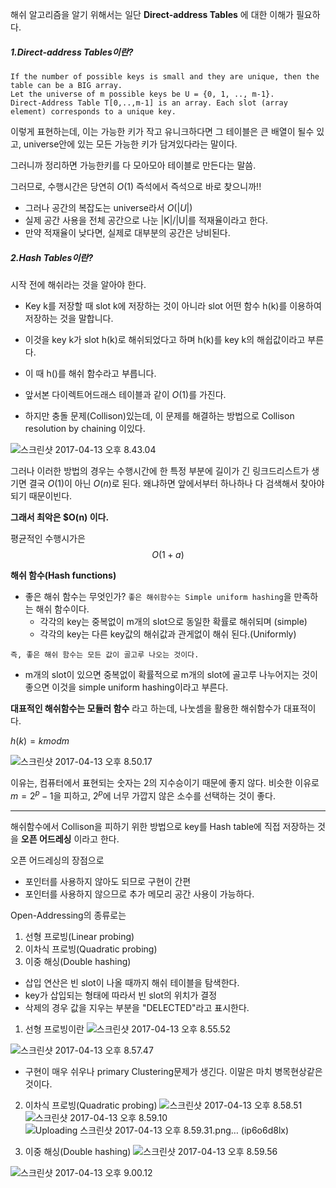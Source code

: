 
해쉬 알고리즘을 알기 위해서는 일단
**Direct-address Tables** 에 대한 이해가 필요하다.

##### 1.Direct-address Tables이란?

```
If the number of possible keys is small and they are unique, then the table can be a BIG array.
Let the universe of m possible keys be U = {0, 1, .., m-1}.
Direct-Address Table T[0,..,m-1] is an array. Each slot (array element) corresponds to a unique key.
```

이렇게 표현하는데, 이는 가능한 키가 작고 유니크하다면 그 테이블은 큰 배열이 될수 있고, universe안에 있는 모든 가능한 키가 담겨있다라는 말이다.

그러니까 정리하면 가능한키를 다 모아모아 테이블로 만든다는 말씀.

그러므로, 수행시간은 당연히 $O(1)$
즉석에서 즉석으로 바로 찾으니까!!
 - 그러나 공간의 복잡도는 universe라서 $O(|U|)$
 - 실제 공간 사용을 전체 공간으로 나눈 |K|/|U|를 적재율이라고 한다.
 - 만약 적재율이 낮다면, 실제로 대부분의 공간은 낭비된다.

##### 2.Hash Tables이란?
 시작 전에 해쉬라는 것을 알아야 한다.
 - Key k를 저장할 때 slot k에 저장하는 것이 아니라 slot 어떤 함수 h(k)를 이용하여 저장하는 것을 말합니다.
 - 이것을 key k가 slot h(k)로 해쉬되었다고 하며 h(k)를 key k의 해쉽값이라고 부른다.

 - 이 때 h()를 해쉬 함수라고 부릅니다.

 - 앞서본 다이렉트어드래스 테이블과 같이 $O(1)$를 가진다.

 - 하지만 충돌 문제(Collison)있는데, 이 문제를 해결하는 방법으로 Collison resolution by chaining 이있다.

 ![스크린샷 2017-04-13 오후 8.43.04](https://ooo.0o0.ooo/2017/04/13/58ef64583721d.png)

 그러나 이러한 방법의 경우는 수행시간에 한 특정 부분에 길이가 긴 링크드리스트가 생기면 결국 $O(1)$이 아닌 $O(n)$로 된다.
 왜냐하면 앞에서부터 하나하나 다 검색해서 찾아야되기 때문이빈다.

**그래서 최악은 $O(n) 이다.**

평균적인 수행시가은 $$O(1+a)$$

**해쉬 함수(Hash functions)**
 - 좋은 해쉬 함수는 무엇인가?
 `좋은 해쉬함수는 Simple uniform hashing`을 만족하는 해쉬 함수이다.
    - 각각의 key는 중복없이 m개의 slot으로 동일한 확률로 해쉬되며 (simple)
    - 각각의 key는 다른 key값의 해쉬값과 관게없이 해쉬 된다.(Uniformly)

`즉, 좋은 해쉬 함수는 모든 값이 골고루 나오는 것이다.`
  - m개의 slot이 있으면 중복없이 확률적으로 m개의 slot에 골고루 나누어지는 것이 좋으면 이것을 simple uniform hashing이라고 부른다.

**대표적인 해쉬함수는 모듈러 함수** 라고 하는데, 나눗셈을 활용한 해쉬함수가 대표적이다.

$h(k) = k mod m$

![스크린샷 2017-04-13 오후 8.50.17](https://ooo.0o0.ooo/2017/04/13/58ef660829260.png)

이유는, 컴퓨터에서 표현되는 숫자는 2의 지수승이기 때문에 좋지 않다. 비슷한 이유로 $m=2^p-1$을 피하고, $2^p$에 너무 가깝지 않은 소수를 선택하는 것이 좋다.


-----
해쉬함수에서 Collison을 피하기 위한 방법으로 key를 Hash table에 직접 저장하는 것을 **오픈 어드레싱** 이라고 한다.

 오픈 어드레싱의 장점으로
 - 포인터를 사용하지 않아도 되므로 구현이 간편
 - 포인터를 사용하지 않으므로 추가 메모리 공간 사용이 가능하다.

 Open-Addressing의 종류로는

 1. 선형 프로빙(Linear probing)
 2. 이차식 프로빙(Quadratic probing)
 3. 이중 해싱(Double hashing)
 - 삽입 연산은 빈 slot이 나올 때까지 해쉬 테이블을 탐색한다.
 - key가 삽입되는 형태에 따라서 빈 slot의 위치가 결정
 - 삭제의 경우 값을 지우는 부분을 "DELECTED"라고 표시한다.

 1. 선형 프로빙이란
 ![스크린샷 2017-04-13 오후 8.55.52](https://ooo.0o0.ooo/2017/04/13/58ef6759dce21.png)

 ![스크린샷 2017-04-13 오후 8.57.47](https://ooo.0o0.ooo/2017/04/13/58ef67c9eb473.png)

 - 구현이 매우 쉬우나 primary Clustering문제가 생긴다. 이말은 마치 병목현상같은 것이다. 

 2. 이차식 프로빙(Quadratic probing)
![스크린샷 2017-04-13 오후 8.58.51](https://ooo.0o0.ooo/2017/04/13/58ef680c5103f.png)
![스크린샷 2017-04-13 오후 8.59.10](https://ooo.0o0.ooo/2017/04/13/58ef681a97b28.png)
![Uploading 스크린샷 2017-04-13 오후 8.59.31.png… (ip6o6d8lx)]()

3. 이중 해싱(Double hashing)
![스크린샷 2017-04-13 오후 8.59.56](https://ooo.0o0.ooo/2017/04/13/58ef68480c729.png)

![스크린샷 2017-04-13 오후 9.00.12](https://ooo.0o0.ooo/2017/04/13/58ef685e43cbe.png)
